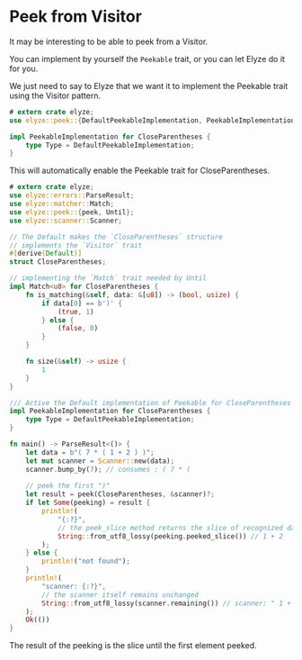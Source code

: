 # Peek from Visitor

It may be interesting to be able to peek from a Visitor.

You can implement by yourself the `Peekable` trait, or you can let Elyze do it for you.

We just need to say to Elyze that we want it to implement the Peekable trait using the Visitor pattern.

```rust
# extern crate elyze;
use elyze::peek::{DefaultPeekableImplementation, PeekableImplementation};

impl PeekableImplementation for CloseParentheses {
    type Type = DefaultPeekableImplementation;
}
```

This will automatically enable the Peekable trait for CloseParentheses.

```rust
# extern crate elyze;
use elyze::errors::ParseResult;
use elyze::matcher::Match;
use elyze::peek::{peek, Until};
use elyze::scanner::Scanner;

// The Default makes the `CloseParentheses` structure 
// implements the `Visitor` trait
#[derive(Default)]
struct CloseParentheses;

// implementing the `Match` trait needed by Until
impl Match<u8> for CloseParentheses {
    fn is_matching(&self, data: &[u8]) -> (bool, usize) {
        if data[0] == b')' {
            (true, 1)
        } else {
            (false, 0)
        }
    }

    fn size(&self) -> usize {
        1
    }
}

/// Active the Default implementation of Peekable for CloseParentheses
impl PeekableImplementation for CloseParentheses {
    type Type = DefaultPeekableImplementation;
}

fn main() -> ParseResult<()> {
    let data = b"( 7 * ( 1 + 2 ) )";
    let mut scanner = Scanner::new(data);
    scanner.bump_by(7); // consumes : ( 7 * (
    
    // peek the first ")"
    let result = peek(CloseParentheses, &scanner)?;
    if let Some(peeking) = result {
        println!(
            "{:?}",
            // the peek_slice method returns the slice of recognized data without the end element
            String::from_utf8_lossy(peeking.peeked_slice()) // 1 + 2
        );
    } else {
        println!("not found");
    }
    println!(
        "scanner: {:?}",
        // the scanner itself remains unchanged
        String::from_utf8_lossy(scanner.remaining()) // scanner: " 1 + 2 ) )"
    );
    Ok(())
}
```

The result of the peeking is the slice until the first element peeked.